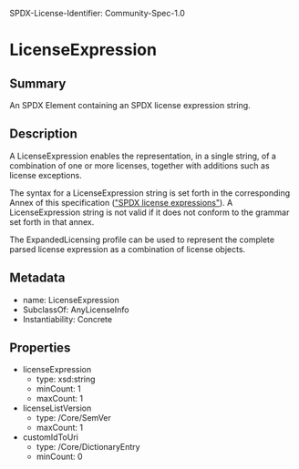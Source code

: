 SPDX-License-Identifier: Community-Spec-1.0

# LicenseExpression

## Summary

An SPDX Element containing an SPDX license expression string.

## Description

A LicenseExpression enables the representation, in a single string, of a
combination of one or more licenses, together with additions such as license
exceptions.

The syntax for a LicenseExpression string is set forth in the corresponding
Annex of this specification
(["SPDX license expressions"](../../../annexes/SPDX-license-expressions.md)).
A LicenseExpression string is not valid if it does not conform to the grammar
set forth in that annex.

The ExpandedLicensing profile can be used to represent the complete parsed
license expression as a combination of license objects.

## Metadata

- name: LicenseExpression
- SubclassOf: AnyLicenseInfo
- Instantiability: Concrete

## Properties

- licenseExpression
  - type: xsd:string
  - minCount: 1
  - maxCount: 1
- licenseListVersion
  - type: /Core/SemVer
  - maxCount: 1
- customIdToUri
  - type: /Core/DictionaryEntry
  - minCount: 0
